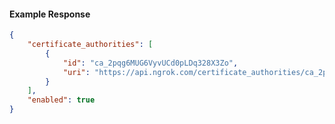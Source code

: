 <!-- Code generated for API Clients. DO NOT EDIT. -->

#### Example Response

```json
{
	"certificate_authorities": [
		{
			"id": "ca_2pqg6MUG6VyvUCd0pLDq328X3Zo",
			"uri": "https://api.ngrok.com/certificate_authorities/ca_2pqg6MUG6VyvUCd0pLDq328X3Zo"
		}
	],
	"enabled": true
}
```
